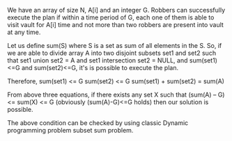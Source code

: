 We have an array of size N, A[i] and an integer G. Robbers can successfully execute the plan if within a time period of G, each one of them is able to visit vault for A[i] time and not more than two robbers are present into vault at any time.

Let us define sum(S) where S is a set as sum of all elements in the S.
So, if we are able to divide array A into two disjoint subsets set1 and set2 such that set1 union set2 = A and set1 intersection set2 = NULL, and sum(set1)<=G and sum(set2)<=G, it's is possible to execute the plan.

Therefore, sum(set1) <= G
sum(set2) <= G
sum(set1) + sum(set2) = sum(A)

From above three equations, if there exists any set X such that
(sum(A) – G) <= sum(X) <= G (obviously (sum(A)-G)<=G holds)
then our solution is possible.

The above condition can be checked by using classic Dynamic programming problem subset sum problem.